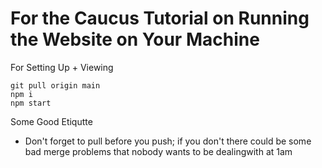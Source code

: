 # For the Caucus Tutorial on Running the Website on Your Machine

For Setting Up + Viewing
```shell
git pull origin main
npm i
npm start
```

Some Good Etiqutte
- Don't forget to pull before you push; if you don't there could be some bad merge problems that nobody wants to be dealingwith at 1am